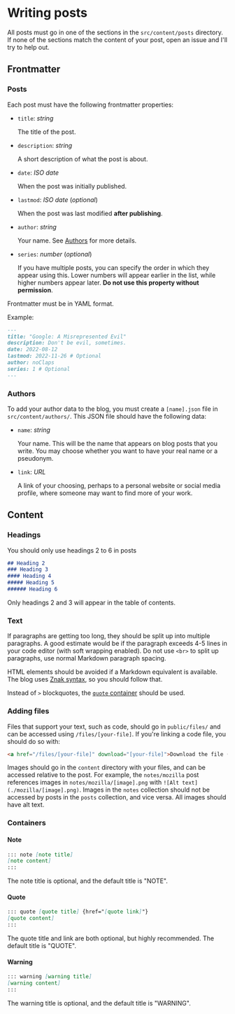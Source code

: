 # Writing posts

All posts must go in one of the sections in the `src/content/posts` directory. If none of the sections match the content of your post, open an issue and I'll try to help out.

## Frontmatter

### Posts

Each post must have the following frontmatter properties:

- `title`: _string_

  The title of the post.
- `description`: _string_

  A short description of what the post is about.
- `date`: _ISO date_

  When the post was initially published.
- `lastmod`: _ISO date_ (_optional_)

  When the post was last modified **after publishing**.
- `author`: _string_

  Your name. See [Authors](#authors) for more details.
- `series`: _number_ (_optional_)

  If you have multiple posts, you can specify the order in which they appear using this. Lower numbers will appear earlier in the list, while higher numbers appear later. **Do not use this property without permission**.

Frontmatter must be in YAML format.

Example:
```md
---
title: "Google: A Misrepresented Evil"
description: Don't be evil, sometimes.
date: 2022-08-12
lastmod: 2022-11-26 # Optional
author: noClaps
series: 1 # Optional
---
```

### Authors

To add your author data to the blog, you must create a `[name].json` file in `src/content/authors/`. This JSON file should have the following data:

- `name`: _string_

  Your name. This will be the name that appears on blog posts that you write. You may choose whether you want to have your real name or a pseudonym.
- `link`: _URL_

  A link of your choosing, perhaps to a personal website or social media profile, where someone may want to find more of your work.

## Content

### Headings

You should only use headings 2 to 6 in posts

```md
## Heading 2
### Heading 3
#### Heading 4
##### Heading 5
###### Heading 6
```

Only headings 2 and 3 will appear in the table of contents.

### Text

If paragraphs are getting too long, they should be split up into multiple paragraphs. A good estimate would be if the paragraph exceeds 4-5 lines in your code editor (with soft wrapping enabled). Do not use `<br>` to split up paragraphs, use normal Markdown paragraph spacing.

HTML elements should be avoided if a Markdown equivalent is available. The blog uses [Znak syntax](/znak/syntax), so you should follow that.

Instead of `>` blockquotes, the [`quote` container](#quote) should be used.

### Adding files

Files that support your text, such as code, should go in `public/files/` and can be accessed using `/files/[your-file]`. If you're linking a code file, you should do so with:

```md
<a href="/files/[your-file]" download="[your-file]">Download the file (you can write whatever you want here)</a>
```

Images should go in the `content` directory with your files, and can be accessed relative to the post. For example, the `notes/mozilla` post references images in `notes/mozilla/[image].png` with `![Alt text](./mozilla/[image].png)`. Images in the `notes` collection should not be accessed by posts in the `posts` collection, and vice versa. All images should have alt text.

### Containers

#### Note

```md
::: note [note title]
[note content]
:::
```

The note title is optional, and the default title is "NOTE".

#### Quote

```md
::: quote [quote title] {href="[quote link]"}
[quote content]
:::
```

The quote title and link are both optional, but highly recommended. The default title is "QUOTE".

#### Warning

```md
::: warning [warning title]
[warning content]
:::
```

The warning title is optional, and the default title is "WARNING".
